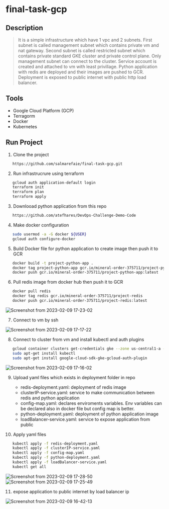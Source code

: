 # final-task-gcp

## Description
> It is a simple infrastructure which have 1 vpc and 2 subnets. First subnet is called management subnet which contains private vm and nat gateway. Second subnet is called restricted subnet which contains private standard GKE cluster and private control plane. Only management subnet can connect to the cluster. Service account is created and attached to vm with least privillage. Python application with redis are deployed and their images are pushed to GCR. Deployment is exposed to public internet with public http load balancer.

## Tools
  - Google Cloud Platform (GCP)
  - Terragorm
  - Docker
  - Kubernetes

## Run Project 
1. Clone the project
```bash  
   https://github.com/salmarefaie/final-task-gcp.git
```

2. Run infrastrucrure using terraform
```bash      
   gcloud auth application-default login
   terraform init
   terraform plan
   terraform apply
```
3. Downlooad python application from this repo
```bash  
   https://github.com/atefhares/DevOps-Challenge-Demo-Code
```

4. Make docker configuration
```bash  
   sudo usermod -a -G docker ${USER}
   gcloud auth configure-docker
``` 

5. Build Docker file for python application to create image then push it to GCR
```bash  
   docker build -t project-python-app .
   docker tag project-python-app gcr.io/mineral-order-375711/project-python-app
   docker push gcr.io/mineral-order-375711/project-python-app:latest
```

6. Pull redis image from docker hub then push it to GCR
```bash  
   docker pull redis
   docker tag redis gcr.io/mineral-order-375711/project-redis
   docker push gcr.io/mineral-order-375711/project-redis:latest
```
![Screenshot from 2023-02-09 17-23-02](https://user-images.githubusercontent.com/76884936/217855694-db91b6d5-55a2-465d-9e59-aecc022f070f.png)

7. Connect to vm by ssh

![Screenshot from 2023-02-09 17-17-22](https://user-images.githubusercontent.com/76884936/217854385-52516481-9cd0-458d-bb9e-a7d0abc6b5df.png)

8. Connect to cluster from vm and install kubectl and auth plugins 
```bash  
   gcloud container clusters get-credentials gke --zone us-central1-a --project mineral-order-375711
   sudo apt-get install kubectl
   sudo apt-get install google-cloud-sdk-gke-gcloud-auth-plugin
```
![Screenshot from 2023-02-09 17-16-02](https://user-images.githubusercontent.com/76884936/217854333-ef6535d8-a25a-486e-9f48-e5224cc2e50d.png)

9. Upload yaml files which exists in deployment folder in repo 
   - redis-deployment.yaml: deployment of redis image
   - clusterIP-service.yaml: service to make communication between redis and python application 
   - config-map.yaml: declares enviroments variables. Env variables can be declared also  in docker file but config map is better. 
   - python-deployment.yaml: deployment of python application image
   - loadBalancer-service.yaml: service to expose application from public
   
10. Apply yaml files 
```bash  
   kubectl apply -f redis-deployment.yaml
   kubectl apply -f clusterIP-service.yaml
   kubectl apply -f config-map.yaml
   kubectl apply -f python-deployment.yaml
   kubectl apply -f loadBalancer-service.yaml
   kubectl get all
```
![Screenshot from 2023-02-09 17-28-50](https://user-images.githubusercontent.com/76884936/217857331-06f0bd05-f455-4f89-85c2-a4554cf1f34e.png)
![Screenshot from 2023-02-09 17-25-49](https://user-images.githubusercontent.com/76884936/217856426-4277922d-9f3a-4714-8d60-5c3275e4ca16.png)

11. expose application to public internet by load balancer ip 

![Screenshot from 2023-02-09 16-42-13](https://user-images.githubusercontent.com/76884936/217851893-f9c43cfe-d88c-4467-8fcb-c24310e5ab36.png)

